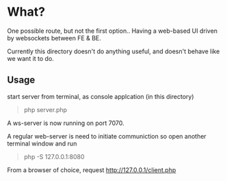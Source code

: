 # What?

One possible route, but not the first option.. 
Having a web-based UI driven by websockets between FE & BE.

Currently this directory doesn't do anything useful, and doesn't behave like we want it to do.

## Usage

start server from terminal, as console applcation (in this directory)

   > php server.php

A ws-server is now running on port 7070.

A regular web-server is need to initiate communiction so open another terminal window and run

   > php -S 127.0.0.1:8080

From a browser of choice, request http://127.0.0.1/client.php

